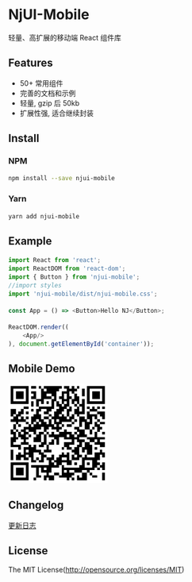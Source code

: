 # NjUI-Mobile

轻量、高扩展的移动端 React 组件库

## Features

+ 50+ 常用组件
+ 完善的文档和示例
+ 轻量, gzip 后 50kb
+ 扩展性强, 适合继续封装

## Install

### NPM

```bash
npm install --save njui-mobile
```

### Yarn

```bash
yarn add njui-mobile
```

## Example

```javascript
import React from 'react';
import ReactDOM from 'react-dom';
import { Button } from 'njui-mobile';
//import styles
import 'njui-mobile/dist/njui-mobile.css';

const App = () => <Button>Hello NJ</Button>;

ReactDOM.render((
    <App/>
), document.getElementById('container'));
```

## Mobile Demo

<img src="./assets/preview_code.png" style="width: 200px" />

## Changelog
[更新日志](./CHANGELOG.md)

## License

The MIT License(http://opensource.org/licenses/MIT)
